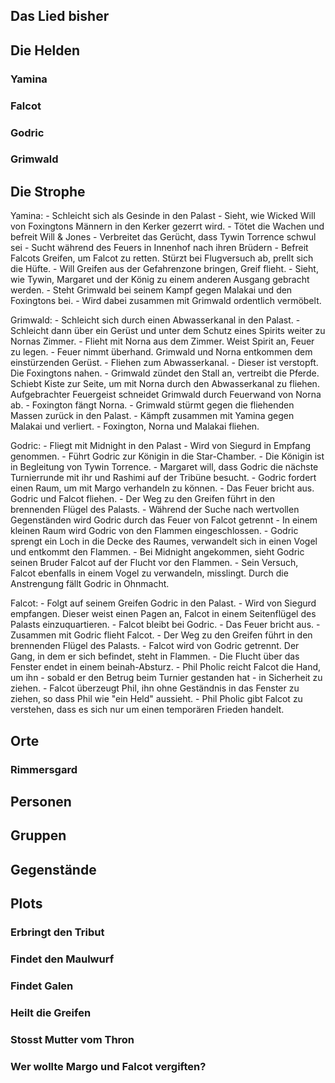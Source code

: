 ## Das Lied bisher



## Die Helden

### Yamina

### Falcot

### Godric

### Grimwald

## Die Strophe
Yamina:
	- Schleicht sich als Gesinde in den Palast
	- Sieht, wie Wicked Will von Foxingtons Männern in den Kerker gezerrt wird.
	- Tötet die Wachen und befreit Will & Jones
	- Verbreitet das Gerücht, dass Tywin Torrence schwul sei
	- Sucht während des Feuers in Innenhof nach ihren Brüdern
	- Befreit Falcots Greifen, um Falcot zu retten. Stürzt bei Flugversuch ab, prellt sich die Hüfte.
	- Will Greifen aus der Gefahrenzone bringen, Greif flieht.
	- Sieht, wie Tywin, Margaret und der König zu einem anderen Ausgang gebracht werden.
	- Steht Grimwald bei seinem Kampf gegen Malakai und den Foxingtons bei.
	- Wird dabei zusammen mit Grimwald ordentlich vermöbelt.
	
Grimwald:
	- Schleicht sich durch einen Abwasserkanal in den Palast.
	- Schleicht dann über ein Gerüst und unter dem Schutz eines Spirits weiter zu Nornas Zimmer.
	- Flieht mit Norna aus dem Zimmer. Weist Spirit an, Feuer zu legen.
	- Feuer nimmt überhand. Grimwald und Norna entkommen dem einstürzenden Gerüst.
	- Fliehen zum Abwasserkanal.
	- Dieser ist verstopft. Die Foxingtons nahen.
	- Grimwald zündet den Stall an, vertreibt die Pferde. Schiebt Kiste zur Seite,
	  um mit Norna durch den Abwasserkanal zu fliehen. Aufgebrachter Feuergeist
	  schneidet Grimwald durch Feuerwand von Norna ab.
    - Foxington fängt Norna.
	- Grimwald stürmt gegen die fliehenden Massen zurück in den Palast.
	- Kämpft zusammen mit Yamina gegen Malakai und verliert.
	- Foxington, Norna und Malakai fliehen.

Godric:
	- Fliegt mit Midnight in den Palast
	- Wird von Siegurd in Empfang genommen.
	- Führt Godric zur Königin in die Star-Chamber.
	- Die Königin ist in Begleitung von Tywin Torrence.
	- Margaret will, dass Godric die nächste Turnierrunde mit ihr und Rashimi auf der Tribüne besucht.
	- Godric fordert einen Raum, um mit Margo verhandeln zu können.
	- Das Feuer bricht aus. Godric und Falcot fliehen.
	- Der Weg zu den Greifen führt in den brennenden Flügel des Palasts.
	- Während der Suche nach wertvollen Gegenständen wird Godric durch das Feuer von Falcot getrennt
	- In einem kleinen Raum wird Godric von den Flammen eingeschlossen.
	- Godric sprengt ein Loch in die Decke des Raumes, verwandelt sich in einen Vogel und entkommt den Flammen.
	- Bei Midnight angekommen, sieht Godric seinen Bruder Falcot auf der Flucht vor den Flammen.
	- Sein Versuch, Falcot ebenfalls in einem Vogel zu verwandeln, misslingt. Durch die Anstrengung fällt Godric in Ohnmacht.
	
Falcot:	
	- Folgt auf seinem Greifen Godric in den Palast.
	- Wird von Siegurd empfangen. Dieser weist einen Pagen an, Falcot in
	  einem Seitenflügel des Palasts einzuquartieren.
	- Falcot bleibt bei Godric.
	- Das Feuer bricht aus.
	- Zusammen mit Godric flieht Falcot.
	- Der Weg zu den Greifen führt in den brennenden Flügel des Palasts.
	- Falcot wird von Godric getrennt. Der Gang, in dem er sich befindet, steht in Flammen.
	- Die Flucht über das Fenster endet in einem beinah-Absturz.
	- Phil Pholic reicht Falcot die Hand, um ihn - sobald er den Betrug beim Turnier gestanden hat - in Sicherheit zu ziehen.
	- Falcot überzeugt Phil, ihn ohne Geständnis in das Fenster zu ziehen, so dass Phil wie "ein Held" aussieht.
	- Phil Pholic gibt Falcot zu verstehen, dass es sich nur um einen temporären Frieden handelt.
	


## Orte

### Rimmersgard

## Personen

## Gruppen

## Gegenstände

## Plots

### Erbringt den Tribut

### Findet den Maulwurf

### Findet Galen

### Heilt die Greifen

### Stosst Mutter vom Thron

### Wer wollte Margo und Falcot vergiften?



